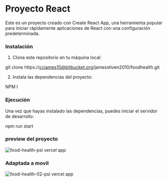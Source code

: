 #  Proyecto React

Este es un proyecto creado con Create React App, una herramienta popular para iniciar rápidamente aplicaciones de React con una configuración predeterminada.



### Instalación

1. Clona este repositorio en tu máquina local:

git clone https://ccjames10@bitbucket.org/jamesstiven2010/foodhealth.git


2. Instala las dependencias del proyecto:

NPM I 


### Ejecución

Una vez que hayas instalado las dependencias, puedes iniciar el servidor de desarrollo:

npm run start 

### preview del proyecto
![food-health-psi vercel app](https://github.com/jamesDev10/Food-Health/assets/56393379/157e3e31-6c87-4c85-8e79-020edfbfeb47)


### Adaptada a movil
![food-health-02-psi vercel app](https://github.com/jamesDev10/Food-Health/assets/56393379/197a54fa-575a-484b-bbb6-a00e35894e28)


